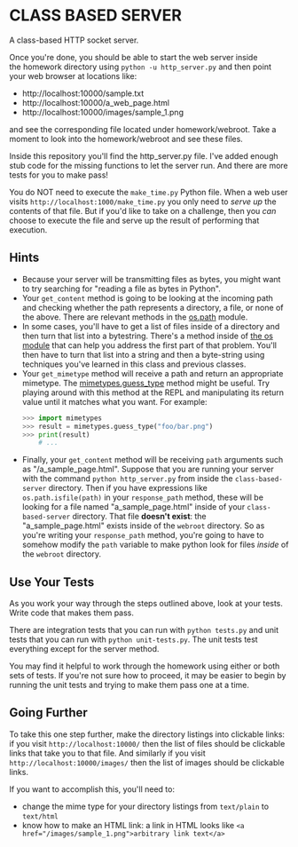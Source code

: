 # CLASS BASED SERVER

A class-based HTTP socket server.

Once you're done, you should be able to start the web server inside the homework directory using `python -u http_server.py` and then point your web browser at locations like:
  * http://localhost:10000/sample.txt
  * http://localhost:10000/a_web_page.html
  * http://localhost:10000/images/sample_1.png

and see the corresponding file located under homework/webroot. Take a moment to look into the homework/webroot and see these files. 

Inside this repository you'll find the http_server.py file. I've added enough stub code for the missing functions to let the server run. And there are more tests for you to make pass!

You do NOT need to execute the `make_time.py` Python file. When a web user visits `http://localhost:1000/make_time.py` you only need to _serve up_ the contents of that file. But if you'd like to take on a challenge, then you _can_ choose to execute the file and serve up the result of performing that execution.


## Hints

* Because your server will be transmitting files as bytes, you might want to try searching for "reading a file as bytes in Python".
* Your `get_content` method is going to be looking at the incoming path and checking whether the path represents a directory, a file, or none of the above. There are relevant methods in the [os.path](https://docs.python.org/3/library/os.path.html) module.
* In some cases, you'll have to get a list of files inside of a directory and then turn that list into a bytestring. There's a method inside of [the os module](https://docs.python.org/3/library/os.html) that can help you address the first part of that problem. You'll then have to turn that list into a string and then a byte-string using techniques you've learned in this class and previous classes.
* Your `get_mimetype` method will receive a path and return an appropriate mimetype. The [mimetypes.guess_type](https://docs.python.org/3.7/library/mimetypes.html) method might be useful. Try playing around with this method at the REPL and manipulating its return value until it matches what you want. For example:
  ```python
  >>> import mimetypes
  >>> result = mimetypes.guess_type("foo/bar.png")
  >>> print(result)
      # ...
  ```
* Finally, your `get_content` method will be receiving `path` arguments such as "/a_sample_page.html". Suppose that you are running your server with the command `python http_server.py` from inside the `class-based-server` directory. Then if you have expressions like `os.path.isfile(path)` in your `response_path` method, these will be looking for a file named "a_sample_page.html" inside of your `class-based-server` directory. That file **doesn't exist**: the "a_sample_page.html" exists inside of the `webroot` directory. So as you're writing your `response_path` method, you're going to have to somehow modify the `path` variable to make python look for files _inside_ of the `webroot` directory.

## Use Your Tests

As you work your way through the steps outlined above, look at your tests. Write code that makes them pass.

There are integration tests that you can run with `python tests.py` and unit tests that you can run with `python unit-tests.py`. The unit tests test everything except for the server method.

You may find it helpful to work through the homework using either or both sets of tests. If you're not sure how to proceed, it may be easier to begin by running the unit tests and trying to make them pass one at a time.

## Going Further

To take this one step further, make the directory listings into clickable links: if you visit `http://localhost:10000/` then the list of files should be clickable links that take you to that file. And similarly if you visit `http://localhost:10000/images/` then the list of images should be clickable links.

If you want to accomplish this, you'll need to:
  * change the mime type for your directory listings from `text/plain` to `text/html`
  * know how to make an HTML link: a link in HTML looks like `<a href="/images/sample_1.png">arbitrary link text</a>`
